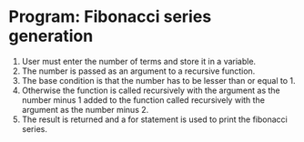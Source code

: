 # Program: Fibonacci series generation

1. User must enter the number of terms and store it in a variable.
2. The number is passed as an argument to a recursive function.
3. The base condition is that the number has to be lesser than or equal to 1.
4. Otherwise the function is called recursively with the argument as the number minus 1 added to the function called recursively with the argument as the number minus 2.
5. The result is returned and a for statement is used to print the fibonacci series.